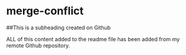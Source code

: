 # merge-conflict

##This is a subheading created on Github

ALL of this content added to the readme file has been added from my remote Github repository.
